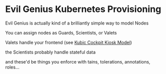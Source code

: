 # Evil Genius Kubernetes Provisioning

Evil Genius is actually kind of a brilliantly simple way to model Nodes

You can assign nodes as Guards, Scientists, or Valets

Valets handle your frontend (see [Kubic Cockpit Kiosk Model](kec23-c7jz4-mg8km-5sd25-n3h0g))

the Scientists probably handle stateful data

and these'd be things you enforce with tains, tolerations, annotations, roles...
